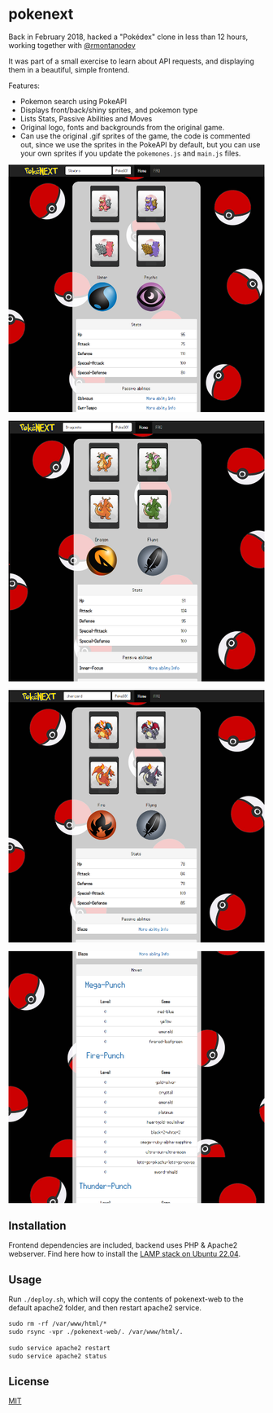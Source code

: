 # pokenext

Back in February 2018, hacked a "Pokédex" clone in less than 12 hours, working together with [@rmontanodev](https://github.com/rmontanodev)

It was part of a small exercise to learn about API requests, and displaying them in a beautiful, simple frontend.

Features:
- Pokemon search using PokeAPI
- Displays front/back/shiny sprites, and pokemon type
- Lists Stats, Passive Abilities and Moves
- Original logo, fonts and backgrounds from the original game.
- Can use the original .gif sprites of the game, the code is commented out, since we use the sprites in the PokeAPI by default, but you can use your own sprites if you update the `pokemones.js` and `main.js` files.

![](Screenshot_1.png)

![](Screenshot_2.png)

![](Screenshot_4.png)

![](Screenshot_5.png)




## Installation

Frontend dependencies are included, backend uses PHP & Apache2 webserver.
Find here how to install the [LAMP stack on Ubuntu 22.04](https://www.digitalocean.com/community/tutorials/how-to-install-linux-apache-mysql-php-lamp-stack-on-ubuntu-22-04).


## Usage

Run `./deploy.sh`, which will copy the contents of pokenext-web to the default apache2 folder, and then restart apache2 service.

```
sudo rm -rf /var/www/html/*
sudo rsync -vpr ./pokenext-web/. /var/www/html/.

sudo service apache2 restart
sudo service apache2 status
```

## License

[MIT](https://choosealicense.com/licenses/mit/)
